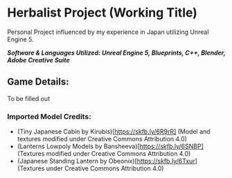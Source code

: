 # Herbalist Project (Working Title)
Personal Project influenced by my experience in Japan utilizing Unreal Engine 5.

***Software & Languages Utilized: Unreal Engine 5, Blueprints, C++, Blender, Adobe Creative Suite*** 

## Game Details:
To be filled out


### Imported Model Credits:
- (Tiny Japanese Cabin by Kirubis)[https://skfb.ly/6R9rR] (Model and textures modified under Creative Commons Attribution 4.0)
- (Lanterns Lowpoly Models by Bansheeva)[https://skfb.ly/6SNBP] (Textures modified under Creative Commons Attribution 4.0)
- (Japanese Standing Lantern by Obeonix)[https://skfb.ly/6Txur] (Textures under Creative Commons Attribution 4.0)

